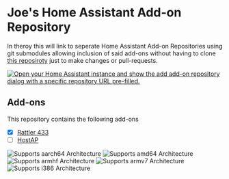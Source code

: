 # Joe's Home Assistant Add-on Repository
In theroy this will link to seperate Home Assistant Add-on Repositories using git submodules allowing inclusion of said add-ons without having to clone [this  reposiroty](https://github.com/CoolJoe72/HA-Add-ons "CoolJoe72/HA-Add-ons") just to make changes or pull-requests. 

[![Open your Home Assistant instance and show the add add-on repository dialog with a specific repository URL pre-filled.](https://my.home-assistant.io/badges/supervisor_add_addon_repository.svg)](https://my.home-assistant.io/redirect/supervisor_add_addon_repository/?repository_url=https%3A%2F%2Fgithub.com%2FCoolJoe72%2FHA-Add-ons)

## Add-ons
This repository contains the following add-ons
- [x] [Rattler 433]()
- [ ] [HostAP]()

![Supports aarch64 Architecture][aarch64-shield]
![Supports amd64 Architecture][amd64-shield]
![Supports armhf Architecture][armhf-shield]
![Supports armv7 Architecture][armv7-shield]
![Supports i386 Architecture][i386-shield]


[aarch64-shield]: https://img.shields.io/badge/aarch64-yes-green.svg
[amd64-shield]: https://img.shields.io/badge/amd64-yes-green.svg
[armhf-shield]: https://img.shields.io/badge/armhf-yes-green.svg
[armv7-shield]: https://img.shields.io/badge/armv7-yes-green.svg
[i386-shield]: https://img.shields.io/badge/i386-yes-green.svg
